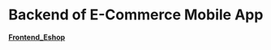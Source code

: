 # Backend of E-Commerce Mobile App
**[ Frontend_Eshop](https://github.com/Ahmadjajja/Frontend_Eshop)**
